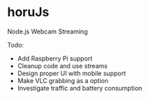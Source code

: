 horuJs
======

Node.js Webcam Streaming


Todo:

- Add Raspberry Pi support
- Cleanup code and use streams
- Design proper UI with mobile support
- Make VLC grabbing as a option
- Investigate traffic and battery consumption
